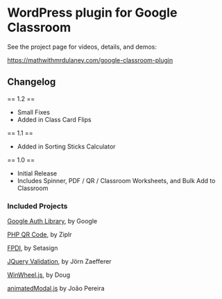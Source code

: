 # WordPress plugin for Google Classroom

See the project page for videos, details, and demos:

https://mathwithmrdulaney.com/google-classroom-plugin

## Changelog
== 1.2 ==
* Small Fixes
* Added in Class Card Flips

== 1.1 ==
* Added in Sorting Sticks Calculator

== 1.0 ==
* Initial Release
* Includes Spinner, PDF / QR / Classroom Worksheets, and Bulk Add to Classroom

### Included Projects

[Google Auth Library](https://github.com/googleapis/google-auth-library-php), by Google

[PHP QR Code](https://github.com/ziplr/php-qr-code), by Ziplr

[FPDI](https://github.com/Setasign/FPDI), by Setasign

[JQuery Validation](https://github.com/jquery-validation/jquery-validWation/), by Jörn Zaefferer

[WinWheel.js](https://github.com/zarocknz/javascript-winwheel), by Doug

[animatedModal.js](https://github.com/joaopereirawd/animatedModal.js/) by João Pereira
